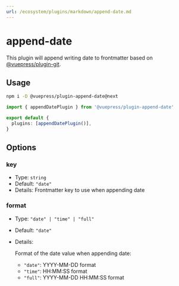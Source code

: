 ```yaml
---
url: /ecosystem/plugins/markdown/append-date.md
---
```

# append-date

This plugin will append writing date to frontmatter based on [@vuepress/plugin-git](../development/git.md).

## Usage

```bash
npm i -D @vuepress/plugin-append-date@next
```

```ts title=".vuepress/config.ts"
import { appendDatePlugin } from '@vuepress/plugin-append-date'

export default {
  plugins: [appendDatePlugin()],
}
```

## Options

### key

* Type: `string`
* Default: `"date"`
* Details: Frontmatter key to use when appending date

### format

* Type: `"date" | "time" | "full"`
* Default: `"date"`
* Details:

  Format of the date value when appending date:

  * `"date"`: YYYY-MM-DD format
  * `"time"`: HH:MM:SS format
  * `"full"`: YYYY-MM-DD HH:MM:SS format
